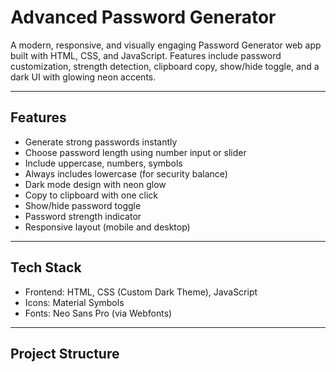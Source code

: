 # Advanced Password Generator

A modern, responsive, and visually engaging Password Generator web app built with HTML, CSS, and JavaScript. Features include password customization, strength detection, clipboard copy, show/hide toggle, and a dark UI with glowing neon accents.

---

## Features

- Generate strong passwords instantly  
- Choose password length using number input or slider  
- Include uppercase, numbers, symbols  
- Always includes lowercase (for security balance)  
- Dark mode design with neon glow  
- Copy to clipboard with one click  
- Show/hide password toggle  
- Password strength indicator  
- Responsive layout (mobile and desktop)

---

## Tech Stack

- Frontend: HTML, CSS (Custom Dark Theme), JavaScript  
- Icons: Material Symbols  
- Fonts: Neo Sans Pro (via Webfonts)

---

## Project Structure

